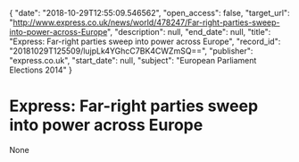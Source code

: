{
  "date": "2018-10-29T12:55:09.546562", 
  "open_access": false, 
  "target_url": "http://www.express.co.uk/news/world/478247/Far-right-parties-sweep-into-power-across-Europe", 
  "description": null, 
  "end_date": null, 
  "title": "Express: Far-right parties sweep into power across Europe", 
  "record_id": "20181029T125509/lujpLk4YGhcC7BK4CWZmSQ==", 
  "publisher": "express.co.uk", 
  "start_date": null, 
  "subject": "European Parliament Elections 2014"
}

# Express: Far-right parties sweep into power across Europe

None